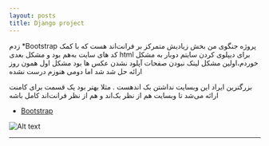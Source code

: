 ```yaml
---
layout: posts
title: Django project
---
```


زدم *Bootstrap پروژه جنگوی من بخش زیادیش متمرکز بر فرانت‌اند هست که با کمک کد های سایت 
به‌هم بود و مشکل بعدی html برای دیپلوی کردن سایتم دوبار به مشکل خوردم،اولین مشکل لینک نبودن صفحات 
آپلود نشدن عکس ها بود 
مشکل اول همون روز ارائه حل شد شد اما دومی هنوزم درست نشده

بزرگترین ایراد این وبسایت نداشتن بک اندهست . مثلا بهتر بود یک قسمت برای کامنت ارائه می‌شد تا وبسایت 
 هم از نظر بک‌اند و هم از نظر فرانت‌اند کامل باشه

* [Bootstrap](https://getbootstrap.com/)

![Alt text](.../assets/images/django.png "صفحه اول سایت")


---

